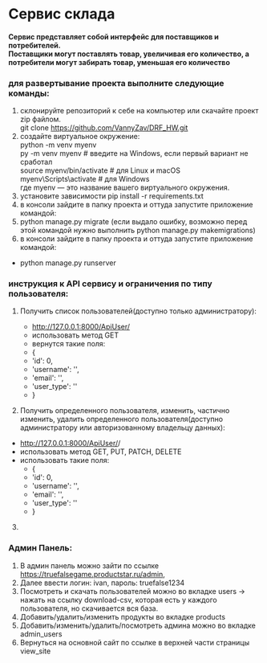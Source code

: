 # Сервис склада

#### Сервис представляет собой интерфейс для поставщиков и потребителей.<br/>Поставщики могут поставлять товар, увеличивая его количество, а потребители могут забирать товар, уменьшая его количество

### для развертывание проекта выполните следующие команды:
1. склонируйте репозиторий к себе на компьютер или скачайте проект zip файлом.<br/>
   git clone https://github.com/VannyZav/DRF_HW.git
2. создайте виртуальное окружение:<br/>
   python -m venv myenv<br/>
   py -m venv myenv   # введите на Windows, если первый вариант не сработал<br/>
   source myenv/bin/activate  # для Linux и macOS<br/>
   myenv\Scripts\activate     # для Windows<br/>
   где myenv — это название вашего виртуального окружения.<br/>
3. установите зависимости pip install -r requirements.txt
4. в консоли зайдите в папку проекта и оттуда запустите приложение командой:<br/>
5. python manage.py migrate (если выдало ошибку, возможно перед этой командой нужно выполнить python manage.py makemigrations) 
6. в консоли зайдите в папку проекта и оттуда запустите приложение командой:<br/>
- python manage.py runserver 

### инструкция к API сервису и ограничения по типу пользователя:

1. Получить список пользователей(доступно только администратору):<br/>
   - http://127.0.0.1:8000/ApiUser/
   - использовать метод GET
   - вернутся такие поля:
   - {
   -  'id': 0,
   -  'username': '',
   -  'email': '',
   -  'user_type': ''
   -  }

2. Получить определенного пользователя, изменить, частично изменить, удалить определенного пользователя(доступно администратору или авторизованному владельцу данных):<br/>
- http://127.0.0.1:8000/ApiUser/<id>/
- использовать метод GET, PUT, PATCH, DELETE
- использовать такие поля:
   - {
   -  'id': 0,
   -  'username': '',
   -  'email': '',
   -  'user_type': ''
   -  }
     
3. 

### Админ Панель:

1. В админ панель можно зайти по ссылке https://truefalsegame.productstar.ru/admin,
2. Далее ввести логин: ivan, пароль: truefalse1234
3. Посмотреть и скачать пользователей можно во вкладке users -> нажать на ссылку download-csv, которая есть у каждого пользователя, но скачивается вся база. 
4. Добавить/удалить/изменить продукты во вкладке products
5. Добавить/изменить/удалить/посмотреть админа можно во вкладке admin_users
6. Вернуться на основной сайт по ссылке в верхней части страницы view_site
